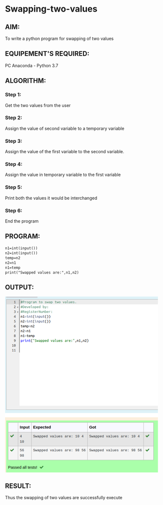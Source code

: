 # Swapping-two-values

## AIM:
To write a python program for swapping of two values

## EQUIPEMENT'S REQUIRED: 
PC
Anaconda - Python 3.7

## ALGORITHM: 
### Step 1:
Get the two values from the user
### Step 2: 
Assign the value of second variable to a temporary variable 
### Step 3: 
Assign the value of the first variable to the second variable.
### Step 4:  
Assign the value in temporary variable to the first variable
### Step 5: 
Print both the values it would be interchanged
### Step 6: 
End the program

## PROGRAM:
```
n1=int(input())
n2=int(input())
temp=n2
n2=n1
n1=temp
print("Swapped values are:",n1,n2)
```

## OUTPUT:
![](swapping.png)


## RESULT:
Thus the swapping of two values are successfully execute